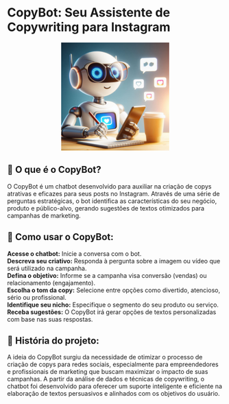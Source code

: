 # CopyBot: Seu Assistente de Copywriting para Instagram
<p align="center">
  <img style='width: 50%' src="_e6c9630f-dcc9-40af-8324-de96330a7539.jpeg" />
</p>

## 🤖 O que é o CopyBot?
O CopyBot é um chatbot desenvolvido para auxiliar na criação de copys atrativas e eficazes para seus posts no Instagram. Através de uma série de perguntas estratégicas, o bot identifica as características do seu negócio, produto e público-alvo, gerando sugestões de textos otimizados para campanhas de marketing.
## 🚀 Como usar o CopyBot:
**Acesse o chatbot:** Inicie a conversa com o bot.<br>
**Descreva seu criativo:** Responda à pergunta sobre a imagem ou vídeo que será utilizado na campanha.<br>
**Defina o objetivo:** Informe se a campanha visa conversão (vendas) ou relacionamento (engajamento).<br>
**Escolha o tom da copy:** Selecione entre opções como divertido, atencioso, sério ou profissional.<br>
**Identifique seu nicho:** Especifique o segmento do seu produto ou serviço.<br>
**Receba sugestões:** O CopyBot irá gerar opções de textos personalizadas com base nas suas respostas.<br>
## 🌟 História do projeto:
A ideia do CopyBot surgiu da necessidade de otimizar o processo de criação de copys para redes sociais, especialmente para empreendedores e profissionais de marketing que buscam maximizar o impacto de suas campanhas. A partir da análise de dados e técnicas de copywriting, o chatbot foi desenvolvido para oferecer um suporte inteligente e eficiente na elaboração de textos persuasivos e alinhados com os objetivos do usuário.
